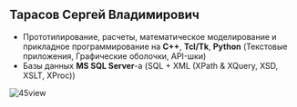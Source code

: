 Тарасов Сергей Владимирович
----------------------------

 - Прототипирование, расчеты, математическое моделирование и прикладное программирование на **C++**, **Tcl/Tk**, **Python** (Текстовые приложения, Графические оболочки, API-шки)
 - Базы данных **MS SQL Server**-а (SQL + XML (XPath & XQuery, XSD, XSLT, XProc))

![45view](https://user-images.githubusercontent.com/104857185/200120158-a84d53ff-1eff-4e71-82c5-4f59bbc7f09a.jpg)
